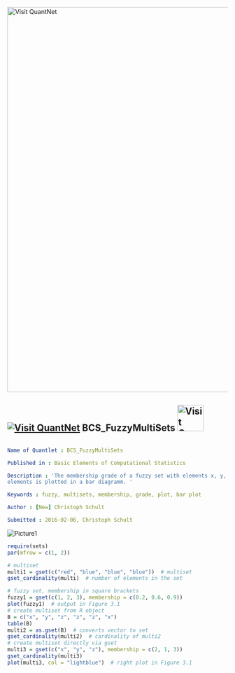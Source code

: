 
[<img src="https://github.com/QuantLet/Styleguide-and-FAQ/blob/master/pictures/banner.png" width="880" alt="Visit QuantNet">](http://quantlet.de/index.php?p=info)

## [<img src="https://github.com/QuantLet/Styleguide-and-Validation-procedure/blob/master/pictures/qloqo.png" alt="Visit QuantNet">](http://quantlet.de/) **BCS_FuzzyMultiSets** [<img src="https://github.com/QuantLet/Styleguide-and-Validation-procedure/blob/master/pictures/QN2.png" width="60" alt="Visit QuantNet 2.0">](http://quantlet.de/d3/ia)

```yaml

Name of Quantlet : BCS_FuzzyMultiSets

Published in : Basic Elements of Computational Statistics

Description : 'The membership grade of a fuzzy set with elements x, y, z is plotted. The number of
elements is plotted in a bar diagramm. '

Keywords : fuzzy, multisets, membership, grade, plot, bar plot

Author : [New] Christoph Schult

Submitted : 2016-02-06, Christoph Schult

```

![Picture1](BCS_FuzzyMultiSets.png)


```r
require(sets)
par(mfrow = c(1, 2))

# multiset
multi1 = gset(c("red", "blue", "blue", "blue"))  # multiset
gset_cardinality(multi)  # number of elements in the set

# fuzzy set, membership in square brackets
fuzzy1 = gset(c(1, 2, 3), membership = c(0.2, 0.6, 0.9))
plot(fuzzy1)  # output in Figure 3.1
# create multiset from R object
B = c("x", "y", "z", "z", "z", "x")
table(B)
multi2 = as.gset(B)  # converts vector to set
gset_cardinality(multi2)  # cardinality of multi2
# create multiset directly via gset
multi3 = gset(c("x", "y", "z"), membership = c(2, 1, 3))
gset_cardinality(multi3)
plot(multi3, col = "lightblue")  # right plot in Figure 3.1
```
